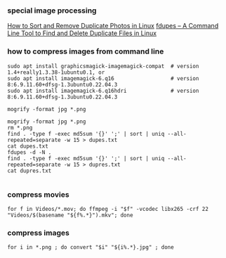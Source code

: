 ### special image processing
[How to Sort and Remove Duplicate Photos in Linux](https://www.linux.com/training-tutorials/how-sort-and-remove-duplicate-photos-linux/)
[fdupes – A Command Line Tool to Find and Delete Duplicate Files in Linux](https://www.tecmint.com/fdupes-find-and-delete-duplicate-files-in-linux/)
### how to compress images from command line

```
sudo apt install graphicsmagick-imagemagick-compat  # version 1.4+really1.3.38-1ubuntu0.1, or
sudo apt install imagemagick-6.q16                  # version 8:6.9.11.60+dfsg-1.3ubuntu0.22.04.3
sudo apt install imagemagick-6.q16hdri              # version 8:6.9.11.60+dfsg-1.3ubuntu0.22.04.3

```

```
mogrify -format jpg *.png

mogrify -format jpg *.png
rm *.png
find . -type f -exec md5sum '{}' ';' | sort | uniq --all-repeated=separate -w 15 > dupes.txt 
cat dupes.txt
fdupes -d -N .
find . -type f -exec md5sum '{}' ';' | sort | uniq --all-repeated=separate -w 15 > dupres.txt 
cat dupres.txt


```
### compress movies
```
for f in Videos/*.mov; do ffmpeg -i "$f" -vcodec libx265 -crf 22 "Videos/$(basename "${f%.*}").mkv"; done 
```

### compress images
```
for i in *.png ; do convert "$i" "${i%.*}.jpg" ; done
```
